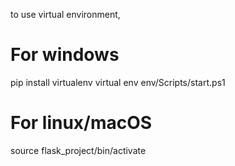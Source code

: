 to use virtual environment,

# For windows

pip install virtualenv
virtual env
env/Scripts/start.ps1

# For linux/macOS

source flask_project/bin/activate
